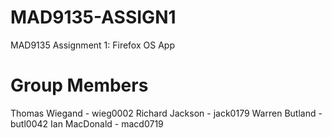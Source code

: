 MAD9135-ASSIGN1
===============

MAD9135 Assignment 1: Firefox OS App

Group Members
=============

Thomas Wiegand - wieg0002
Richard Jackson - jack0179
Warren Butland - butl0042
Ian MacDonald - macd0719
